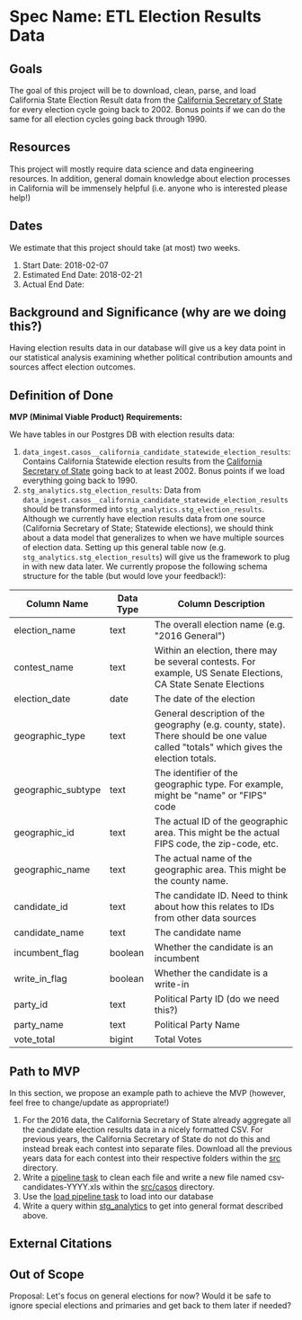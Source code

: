 # Spec Name: ETL Election Results Data

## Goals
The goal of this project will be to download, clean, parse, and load California State Election Result data from the [California Secretary of State](http://www.sos.ca.gov/elections/prior-elections/statewide-election-results/) for every election cycle going back to 2002. Bonus points if we can do the same for all election cycles going back through 1990.

## Resources
This project will mostly require data science and data engineering resources. In addition, general domain knowledge about election processes in California will be immensely helpful (i.e. anyone who is interested please help!) 

## Dates
We estimate that this project should take (at most) two weeks.

1. Start Date: 2018-02-07
2. Estimated End Date: 2018-02-21
3. Actual End Date: 

## Background and Significance (why are we doing this?)
Having election results data in our database will give us a key data point in our statistical analysis examining whether political contribution amounts and sources affect election outcomes.

## Definition of Done

**MVP (Minimal Viable Product) Requirements:**

We have tables in our Postgres DB with election results data:

1. `data_ingest.casos__california_candidate_statewide_election_results`: Contains California Statewide election results from the [California Secretary of State](http://www.sos.ca.gov/elections/prior-elections/statewide-election-results/) going back to at least 2002. Bonus points if we load everything going back to 1990.
2. `stg_analytics.stg_election_results`: Data from `data_ingest.casos__california_candidate_statewide_election_results` should be transformed into `stg_analytics.stg_election_results`. Although we currently have election results data from one source (California Secretary of State; Statewide elections), we should think about a data model that generalizes to when we have multiple sources of election data. Setting up this general table now (e.g. `stg_analytics.stg_election_results`) will give us the framework to plug in with new data later. We currently propose the following schema structure for the table (but would love your feedback!):

| Column Name | Data Type | Column Description |
|------------ |-----------|------------|
| election_name | text    | The overall election name (e.g. "2016 General")
| contest_name  | text    | Within an election, there may be several contests. For example, US Senate Elections, CA State Senate Elections
| election_date | date    | The date of the election
| geographic_type | text  | General description of the geography (e.g. county, state). There should be one value called "totals" which gives the election totals.
| geographic_subtype | text| The identifier of the geographic type. For example, might be "name" or "FIPS" code
| geographic_id | text     | The actual ID of the geographic area. This might be the actual FIPS code, the zip-code, etc.
| geographic_name | text     | The actual name of the geographic area. This might be the county name.
| candidate_id | text| The candidate ID. Need to think about how this relates to IDs from other data sources
| candidate_name | text     | The candidate name
| incumbent_flag | boolean     | Whether the candidate is an incumbent
| write_in_flag | boolean | Whether the candidate is a write-in
| party_id      | text    | Political Party ID (do we need this?)
| party_name    | text    | Political Party Name
| vote_total    | bigint  | Total Votes

## Path to MVP
In this section, we propose an example path to achieve the MVP (however, feel free to change/update as appropriate!)

1. For the 2016 data, the California Secretary of State already aggregate all the candidate election results data in a nicely formatted CSV. For previous years, the California Secretary of State do not do this and instead break each contest into separate files. Download all the previous years data for each contest into their respective folders within the [src](../../src/casos) directory.
2. Write a [pipeline task](../../pipeline/pipeline_tasks/parse/clean_casos_california_statewide_election_results.py) to clean each file and write a new file named csv-candidates-YYYY.xls within the [src/casos](../../src/casos) directory.
3. Use the [load pipeline task](../../pipeline/pipeline_tasks/parse/load_casos_california_statewide_election_results.py) to load into our database
4. Write a query within [stg_analytics](../../pipeline/pipeline_tasks/queries/stg_analytics) to get into general format described above.

## External Citations

## Out of Scope
Proposal: Let's focus on general elections for now? Would it be safe to ignore special elections and primaries and get back to them later if needed?
